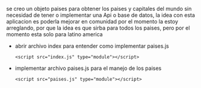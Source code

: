 se creo un objeto paises para obtener los paises y capitales del mundo sin necesidad de tener o implementar una Api o base de datos, la idea con esta aplicacion es poderla mejorar en comunidad por el momento la estoy arreglando, por que la idea es que sirba para todos los paises, pero por el momento esta solo para latino america

- abrir archivo index para entender como implementar paises.js

    `<script src="index.js" type="module"></script>`
- implementar archivo paises.js para el manejo de los paises 

    `<script src="paises.js" type="module"></script>`
